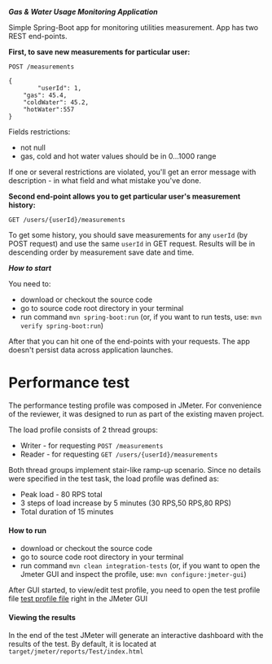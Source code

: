 ***Gas & Water Usage Monitoring Application***

Simple Spring-Boot app for monitoring utilities measurement.
App has two REST end-points. 

**First, to save new measurements for particular user:**

```
POST /measurements

{
        "userId": 1,
	"gas": 45.4,
	"coldWater": 45.2,
	"hotWater":557
}
```

Fields restrictions:
- not null
- gas, cold and hot water values should be in 0...1000 range

If one or several restrictions are violated, you'll get an error message with description - in what field and what mistake you've done.

**Second end-point allows you to get particular user's measurement history:**

```GET /users/{userId}/measurements```

To get some history, you should save measurements for any ```userId``` (by POST request) and use the same ```userId``` in GET request. Results will be in descending order by measurement save date and time.

***How to start***

You need to: 
- download or checkout the source code
- go to source code root directory in your terminal
- run command ```mvn spring-boot:run``` (or, if you want to run tests, use: ```mvn verify spring-boot:run```)

After that you can hit one of the end-points with your requests. The app doesn't persist data across 
application launches.

# Performance test

The performance testing profile was composed in JMeter. For convenience of the reviewer, it was designed to run as part of the existing maven project.

The load profile consists of 2 thread groups:
- Writer - for requesting `POST /measurements`
- Reader - for requesting `GET /users/{userId}/measurements`

Both thread groups implement stair-like ramp-up scenario. Since no details were specified in the test task, the load profile was defined as:
- Peak load - 80 RPS total
- 3 steps of load increase by 5 minutes (30 RPS,50 RPS,80 RPS)
- Total duration of 15 minutes

#### How to run

- download or checkout the source code
- go to source code root directory in your terminal
- run command `mvn clean integration-tests` (or, if you want to open the Jmeter GUI and inspect the profile, use: `mvn configure:jmeter-gui`)

After GUI started, to view/edit test profile, you need to open the test profile file [test profile file](src/test/jmeter/Test.jmx) right in the JMeter GUI

#### Viewing the results
In the end of the test JMeter will generate an interactive dashboard with the results of the test.
By default, it is located at `target/jmeter/reports/Test/index.html`

